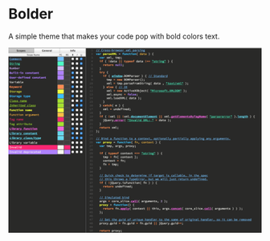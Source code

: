 # Bolder
A simple theme that makes your code pop with bold colors text.

![Theme Preview](./preview.png?raw=true "Preview Image")